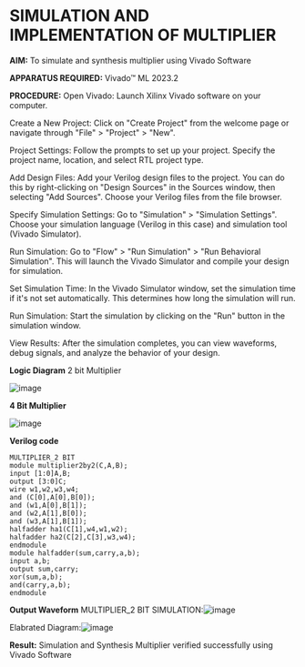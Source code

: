 # SIMULATION AND IMPLEMENTATION OF MULTIPLIER

**AIM:**
 To simulate and synthesis multiplier using Vivado Software

**APPARATUS REQUIRED:**
Vivado™ ML 2023.2
  
**PROCEDURE:**
Open Vivado: Launch Xilinx Vivado software on your computer.

Create a New Project: Click on "Create Project" from the welcome page or navigate through "File" > "Project" > "New".

Project Settings: Follow the prompts to set up your project. Specify the project name, location, and select RTL project type.

Add Design Files: Add your Verilog design files to the project. You can do this by right-clicking on "Design Sources" in the Sources window, then selecting "Add Sources". Choose your Verilog files from the file browser.

Specify Simulation Settings: Go to "Simulation" > "Simulation Settings". Choose your simulation language (Verilog in this case) and simulation tool (Vivado Simulator).

Run Simulation: Go to "Flow" > "Run Simulation" > "Run Behavioral Simulation". This will launch the Vivado Simulator and compile your design for simulation.

Set Simulation Time: In the Vivado Simulator window, set the simulation time if it's not set automatically. This determines how long the simulation will run.

Run Simulation: Start the simulation by clicking on the "Run" button in the simulation window.

View Results: After the simulation completes, you can view waveforms, debug signals, and analyze the behavior of your design.

**Logic Diagram**
2 bit Multiplier

![image](https://github.com/navaneethans/VLSI-LAB-EXP-3/assets/6987778/7713750f-65e6-41c0-8082-5005eac4031c)

**4 Bit Multiplier**

![image](https://github.com/navaneethans/VLSI-LAB-EXP-3/assets/6987778/d95215dd-8cf1-4e08-93cc-96adfdd7fbdc)


**Verilog code**
~~~
MULTIPLIER_2 BIT
module multiplier2by2(C,A,B);
input [1:0]A,B;
output [3:0]C;
wire w1,w2,w3,w4;
and (C[0],A[0],B[0]);
and (w1,A[0],B[1]);
and (w2,A[1],B[0]);
and (w3,A[1],B[1]);
halfadder ha1(C[1],w4,w1,w2);
halfadder ha2(C[2],C[3],w3,w4);
endmodule
module halfadder(sum,carry,a,b);
input a,b;
output sum,carry;
xor(sum,a,b);
and(carry,a,b);
endmodule
~~~
**Output Waveform**
MULTIPLIER_2 BIT
SIMULATION:![image](https://github.com/Madhan0302/VLSI-LAB-EXP-3/assets/160517887/901cca4e-ba45-4262-b5b9-6752c9b2ecee)

Elabrated Diagram:![image](https://github.com/Madhan0302/VLSI-LAB-EXP-3/assets/160517887/11ad105d-7a12-456b-b64b-d93a3c8d6c0f)


**Result:**
          Simulation and Synthesis Multiplier verified successfully using Vivado Software 




